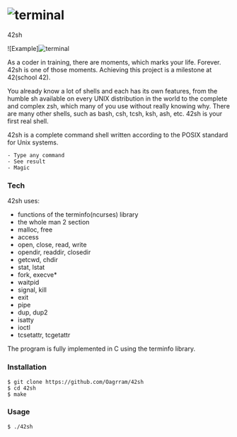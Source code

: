 # ![terminal](https://user-images.githubusercontent.com/41307842/199750827-87fb36be-0c41-40db-829a-17c1ce206127.png)
 42sh

![Example]![terminal](https://user-images.githubusercontent.com/41307842/199750705-2825994e-08cc-4100-b3f3-2df93fb07af0.png)


As a coder in training, there are moments, which marks your life. Forever. 42sh is one of those moments. Achieving this project is a milestone at 42(school 42).

You already know a lot of shells and each has its own features, from the humble sh available on every UNIX distribution in the world to the complete and complex zsh, which many of you use without really knowing why. There are many other shells, such as bash, csh, tcsh, ksh, ash, etc. 42sh is your first real shell.

42sh is a complete command shell written according to the POSIX standard for Unix systems.

    - Type any command
    - See result
    - Magic

### Tech

42sh uses:
* functions of the terminfo(ncurses) library
* the whole man 2 section
* malloc, free
* access
* open, close, read, write
* opendir, readdir, closedir
* getcwd, chdir
* stat, lstat
* fork, execve*
* waitpid
* signal, kill
* exit
* pipe
* dup, dup2
* isatty
* ioctl
* tcsetattr, tcgetattr

The program is fully implemented in C using the terminfo library.


### Installation

```
$ git clone https://github.com/Oagrram/42sh
$ cd 42sh
$ make
```

### Usage

```
$ ./42sh
```
